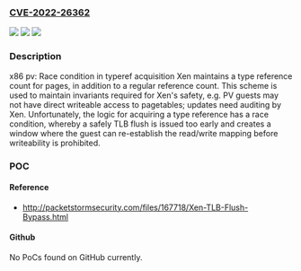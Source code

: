 ### [CVE-2022-26362](https://cve.mitre.org/cgi-bin/cvename.cgi?name=CVE-2022-26362)
![](https://img.shields.io/static/v1?label=Product&message=xen&color=blue)
![](https://img.shields.io/static/v1?label=Version&message=n%2Fa&color=blue)
![](https://img.shields.io/static/v1?label=Vulnerability&message=unknown&color=brighgreen)

### Description

x86 pv: Race condition in typeref acquisition Xen maintains a type reference count for pages, in addition to a regular reference count. This scheme is used to maintain invariants required for Xen's safety, e.g. PV guests may not have direct writeable access to pagetables; updates need auditing by Xen. Unfortunately, the logic for acquiring a type reference has a race condition, whereby a safely TLB flush is issued too early and creates a window where the guest can re-establish the read/write mapping before writeability is prohibited.

### POC

#### Reference
- http://packetstormsecurity.com/files/167718/Xen-TLB-Flush-Bypass.html

#### Github
No PoCs found on GitHub currently.

